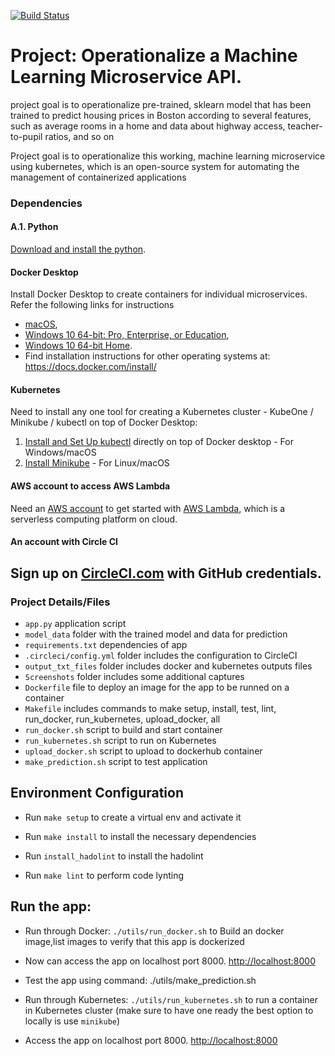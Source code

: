 [![Build Status](https://circleci.com/gh/pritikagargarora/udacity_machine_learning_microservice_api.svg?style=svg)](https://app.circleci.com/pipelines/github/PritikaGargArora/udacity_machine_learning_microservice_api)


# Project: Operationalize a Machine Learning Microservice API.
 project goal is to operationalize pre-trained, sklearn model that has been trained to predict housing prices in Boston according to several features, such as average rooms in a home and data about highway access, teacher-to-pupil ratios, and so on

 Project goal is to operationalize this working, machine learning microservice using kubernetes, which is an open-source system for automating the management of containerized applications

###  Dependencies
#### A.1. Python
[Download and install the python](https://www.python.org/downloads/). 

#### Docker Desktop
Install Docker Desktop to create containers for individual microservices. Refer the following links for instructions 
* [macOS](https://docs.docker.com/docker-for-mac/install/), 
* [Windows 10 64-bit: Pro, Enterprise, or Education](https://docs.docker.com/docker-for-windows/install/), 
* [Windows  10 64-bit Home](https://docs.docker.com/toolbox/toolbox_install_windows/). 
* Find installation instructions for other operating systems at:  https://docs.docker.com/install/

#### Kubernetes 
Need to install any one tool for creating a Kubernetes cluster - KubeOne / Minikube / kubectl on top of Docker Desktop:
1. [Install and Set Up kubectl](https://kubernetes.io/docs/tasks/tools/install-kubectl/) directly on top of Docker desktop - For Windows/macOS
2. [Install Minikube](https://kubernetes.io/docs/tasks/tools/install-minikube/) - For Linux/macOS

#### AWS account to access AWS Lambda
Need an [AWS account](https://aws.amazon.com/free/?all-free-tier.&all-free-tier.sort-by=item.additionalFields.SortRank&all-free-tier.sort-order=asc) to get started with [AWS Lambda](https://aws.amazon.com/lambda/), which is a serverless computing platform on cloud.  

#### An account with Circle CI
Sign up on [CircleCI.com](https://circleci.com/signup/) with GitHub credentials. 
---


### Project Details/Files
*  `app.py` application script
* `model_data` folder with the trained model and data for prediction
* `requirements.txt` dependencies of app
* `.circleci/config.yml` folder includes the configuration to CircleCI
* `output_txt_files`  folder includes docker and kubernetes outputs files
* `Screenshots`  folder includes some additional captures
* `Dockerfile` file to deploy an image for the app to be runned on a container
* `Makefile`  includes commands to make setup, install, test, lint, run_docker, run_kubernetes, upload_docker, all
* `run_docker.sh` script to build and start container 
* `run_kubernetes.sh` script to run on Kubernetes
* `upload_docker.sh` script to upload to dockerhub container
* `make_prediction.sh` script to test application

## Environment Configuration
* Run `make setup` to create a virtual env and activate it

* Run `make install` to install the necessary dependencies

* Run `install_hadolint` to install the hadolint

* Run `make lint` to perform code lynting

## Run the app:

* Run through Docker:  `./utils/run_docker.sh` to Build an docker image,list images to verify that this app is dockerized

* Now can access the app on localhost port 8000. [http://localhost:8000](http://localhost:8000)

* Test the app using command: ./utils/make_prediction.sh

* Run through Kubernetes:  `./utils/run_kubernetes.sh` to run a container in Kubernetes cluster (make sure to have one ready the best option to locally is use `minikube`)
* Access the app on localhost port 8000. [http://localhost:8000](http://localhost:8000)

